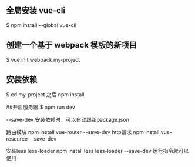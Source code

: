 ## 全局安装 vue-cli
$ npm install --global vue-cli

## 创建一个基于 webpack 模板的新项目
$ vue init webpack my-project

## 安装依赖
$ cd my-project      之后 npm install

##开启服务器
$ npm run dev

--save-dev 安装依赖时，可以自动跟新package.json

路由模块
npm install vue-router --save-dev
http请求
npm install vue-resource --save-dev


安装less less-loader 
	npm install less less-loader --save-dev
	运行指令就可以使用
